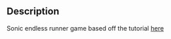 ## Description

Sonic endless runner game based off the tutorial [here](https://www.youtube.com/watch?v=EmMO0yQ7eeY)
